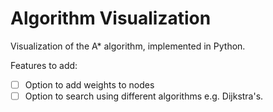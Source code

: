 # Algorithm Visualization
Visualization of the A* algorithm, implemented in Python. 


Features to add:
- [ ] Option to add weights to nodes
- [ ] Option to search using different algorithms e.g. Dijkstra's. 

